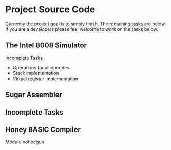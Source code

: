 Project Source Code
===================
Currently the project goal is to simply finish. The remaining tasks are below.
If you are a developers please feel welcome to work on the tasks below.

The Intel 8008 Simulator
------------------------
Incomplete Tasks
- Operations for all opcodes
- Stack implementation
- Virtual register implementation

Sugar Assembler
---------------
Incomplete Tasks
- 

Honey BASIC Compiler
--------------------
Module not begun

